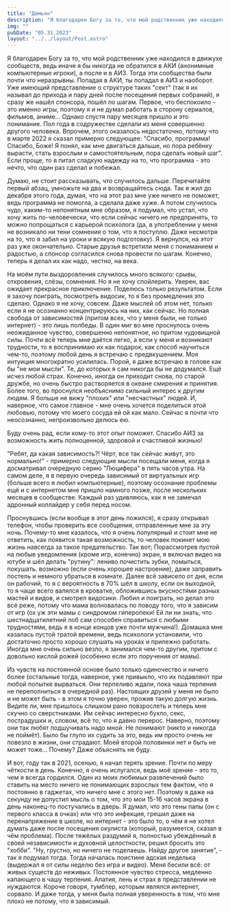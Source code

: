 ```yaml
---
title: "Демьян"
description: "Я благодарен Богу за то, что мой родственник уже находился в движухе сообществ, ведь иначе я бы никогда не обратился в АКИ (анонимные компьютерные игроки), а после и в АИЗ."
img: ""
pubDate: "05.31.2023"
layout: "../../layout/Post.astro"
---
```


Я благодарен Богу за то, что мой родственник уже находился в движухе сообществ, ведь иначе я бы никогда не обратился в АКИ (анонимные компьютерные игроки), а после и в АИЗ. Тогда эти сообщества были почти что неразрывны. Попадая в АКИ, ты попадал в АИЗ и наоборот. Уже имеющий представление о структуре таких "сект" (так я их называл до прихода и пару дней после посещения первых собраний), я сразу же нашёл спонсора, пошёл по шагам. Первое, что беспокоило - это именно игры, поэтому я и не думал работать в сторону сериалов, фильмов, аниме... Однако спустя пару месяцев пришло и это понимание. Пол года в содружестве сделали из меня совершенно другого человека. Впрочем, этого оказалось недостаточно, потому что в марте 2022 я сказал примерно следующее: "Спасибо, программа! Спасибо, Боже! Я понял, как мне двигаться дальше, но пора ребёнку вырасти, стать взрослым и самостоятельным, пора сделать новый шаг". Если проще, то я питал сладкую надежду на то, что программа - это нечто, что один раз сделал и побежал.

Думаю, не стоит рассказывать, что случилось дальше. Перечитайте первый абзац, умножьте на два и возвращайтесь сюда. Так я жил до декабря этого года, думая, что на этот раз мне уже ничего не поможет, ведь программа не помогла, а сделала даже хуже. А потом случилось чудо, каким-то непонятным мне образом, я подумал, что устал, что хочу жить по-человечески, что если сейчас ничего не предпринять, то можно попрощаться с карьерой психолога (да, в употреблении у меня не возникало ни тени сомнения о том, что я поступлю. Даже несмотря на то, что я забил на уроки и всякую подготовку). Я вернулся, на этот раз уже окончательно. Старые друзья встретили меня с пониманием и радостью, а спонсор согласился снова провести по шагам. Конечно, теперь я делал их как надо, честно, на века.

На моём пути выздоровления случилось много всякого: срывы, откровения, слёзы, сомнения. Но я не хочу спойлерить. Уверен, вас ожидает прекрасное приключение. Поделюсь только результатом. Если я захочу поиграть, посмотреть видосик, то я без промедления это сделаю. Однако я не хочу, совсем. Даже мыслей об этом нет, только если я не осознанно концентрируюсь на них, как сейчас. Но полная свобода от зависимостей (притом всех, что у меня были, не только интернет) - это лишь полбеды. В один миг во мне проснулось очень неожиданное чувство, совершенно непонятное, но притом чудовищной силы. Почти всё теперь мне даётся легко, а если у меня и возникают трудности, то я воспринимаю их как подарок, как способ научиться чем-то, поэтому любой день я встречаю с предвкушением. Моя интуиция многократно усилилась. Порой, я даже встречаю в голове как бы "не мои мысли". Те, до которых я сам никогда бы не додумался. Ещё исчез любой страх. Конечно, иногда он приходит снова, по старой дружбе, но очень быстро растворяется в океане смирения и принятия. Более того, во проснулся необъяснимо сильный интерес к другим людям. Я больше не вижу "плохих" или "несчастных" людей. И, наверное, что самое главное - мне очень хочется поделиться этой любовью, потому что моего сосуда ей ой как мало. Сейчас я почти что неосознанно, непроизвольно делюсь ею.

Буду очень рад, если кому-то этот опыт поможет. Спасибо АИЗ за возможность жить полноценной, здоровой и счастливой жизнью!

"Ребят, да какая зависимость?! Чёрт, все так сейчас живут, это нормально!" - примерно следующие мысли посещали меня, когда я досматривал очередную серию "Люцифера" в пять часов утра. На самом деле, я в первую очередь зависимый от виртуальных игр (больше всего я любил компьютерные), поэтому осознание проблемы ещё и с интернетом мне пришло намного позже, после нескольких месяцев в сообществе. Каждый раз удивляюсь, как я не замечал адронный коллайдер у себя перед носом.

Проснувшись (если вообще в этот день ложился), я сразу открывал телефон, чтобы проверить все сообщения, отправленные мне за эту ночь. Почему-то мне казалось, что я очень популярный и стоит мне не ответить, как появится такая возможность, то человек покинет мою жизнь навсегда за такое предательство. Так вот; Порассмотрев пустой на любые уведомления (кроме игр, конечно) экран, я включал видео на ютубе и шёл делать "рутину": лениво почистить зубки, помыться, покушать. возможно (если очень хорошее настроение), даже заправить постель и немного убраться в комнате. Далее всё зависело от дня, если он рабочий, то я с вероятность в 70% шёл в школу, если он выходной, то я чаще всего валялся в кроватке, обложившись вкусностями разных мастей и видов, и смотрел видосики. Любил и поиграть, но делал это всё реже, потому что мама волновалась по поводу того, что я зависим от игр (ох уж эти мамы с синдромом гиперопеки! Ей ли ни знать, что шестнадцатилетний лоб сам способен справиться с любыми трудностями, ведь я в конце концов уже почти мужчина!). Домашка мне казалась пустой тратой времени, ведь психологи установили, что достаточно просто хорошо слушать на уроках и прилежно работать. Иногда мне очень сильно везло, я занимался чем-то другим, притом с довольно кислой рожей (особенно если это поручения от мамы).

Из чувств на постоянной основе было только одиночество и ничего более (остальные тогда, наверное, уже привыкло, что их подавляют при любой попытке вырваться. Они терпеливо ждали, пока чаша терпения не переполниться в очередной раз). Настоящих друзей у меня не было и не может быть - в этом я точно уверен, прожив такую долгую жизнь. Видите ли, мне пришлось слишком рано повзрослеть и теперь мне скучно со сверстниками. Им сейчас интересно бухло, секс, пострадушки и, словом, всё то, что я давно перерос. Наверно, поэтому они так любят подшучивать надо мной. Не понимают (никто и никогда не поймёт). Было бы глупо их судить за это, ведь им просто очень не повезло в жизни, они страдают. Моей второй половинки нет и быть не может тоже... Почему? Даже объяснять не буду.

И вот, году так в 2021, осенью, я начал терять зрение. Почти по меру чёткости в день. Конечно, я очень испугался, ведь моё зрение - это то, чем я всегда гордился. Один из моих любимых развлечений было ставить на место ничего не понимающих взрослых тем фактом, что я постоянно в гаджетах, что ничего мне с этого нет. Поэтому я даже на секунду не допустил мысль о том, что это мои 15-16 часов экрана в день наконец-то постучались в дверь. Я думал, что это гены папы (он с первого класса в очках) или что это инфекция, грешил даже на перенапряжение в школе, но интернет - это было то, о чём я не хотел думать даже после посещения окулиста (который, разумеется, сказал в чём проблема). После тяжёлых раздумий я, полностью убеждённый в своей независимости и духовной целостности, решил бросить это "хобби". "Ну, грустно, но ничего не поделаешь. Найду другое занятие", - так я подумал тогда. Тогда началась поистине адская неделька (выдержал я от силы неделю без игра и видео). Меня бесили всё: от живых существ до неживых. Постоянное чувство стресса, медленно капающего в чашу терпения. Апатия, лень и страх в представлении не нуждаются. Короче говоря, тумблер, которым являлся интернет, сорвало. И даже тогда, у меня была полная уверенность в том, что мне плохо не потому, что я зависимый.
